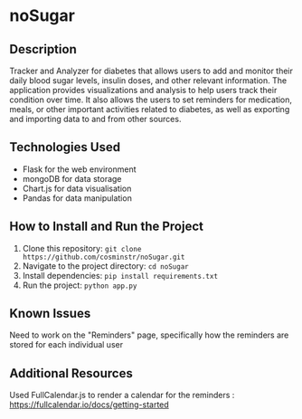 # noSugar

## Description

Tracker and Analyzer for diabetes that allows users to add and monitor their daily blood sugar levels, insulin doses, and other relevant information. The application provides visualizations and analysis to help users track their condition over time. It also allows the users to set reminders for medication, meals, or other important activities related to diabetes, as well as exporting and importing data to and from other sources.

## Technologies Used

- Flask for the web environment
- mongoDB for data storage
- Chart.js for data visualisation
- Pandas for data manipulation

## How to Install and Run the Project

1. Clone this repository: `git clone https://github.com/cosminstr/noSugar.git`
2. Navigate to the project directory: `cd noSugar`
3. Install dependencies: `pip install requirements.txt`
4. Run the project: `python app.py`

## Known Issues

Need to work on the "Reminders" page, specifically how the reminders are stored for each individual user

## Additional Resources

Used FullCalendar.js to render a calendar for the reminders : 
https://fullcalendar.io/docs/getting-started

